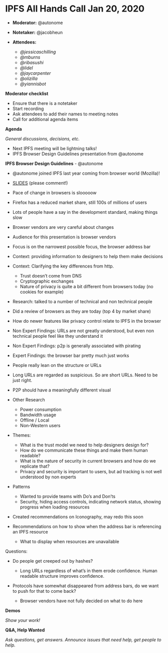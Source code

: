# IPFS All Hands Call Jan 20, 2020

-   **Moderator:** @autonome
-   **Notetaker:** @jacobheun
-   **Attendees:**

    -   _@jessicaschilling_
    -   _@mburns_
    -   _@ribasushi_
    -   _@lidel_
    -   _@jaycarpenter_
    -   _@olizilla_
    -   _@yiannisbot_

  


**Moderator checklist**

-   Ensure that there is a notetaker
-   Start recording
-   Ask attendees to add their names to meeting notes
-   Call for additional agenda items

  


**Agenda**

_General discussions, decisions, etc._

-   Next IPFS meeting will be lightning talks!
-   IPFS Browser Design Guidelines presentation from @autonome


 

**IPFS Browser Design Guidelines** - @autonome

-   @autonome joined IPFS last year coming from browser world (Mozilla)!
-   [SLIDES](https://docs.google.com/presentation/d/1blaW9WbcRVITpWY_hwLTk2VvGi1TKlwBmi0NLM_jZYA/edit?usp=sharing) (please comment!)
-   Pace of change in browsers is slooooow
-   Firefox has a reduced market share, still 100s of millions of users
-   Lots of people have a say in the development standard, making things slow
-   Browser vendors are very careful about changes
-   Audience for this presentation is browser vendors
-   Focus is on the narrowest possible focus, the browser address bar
-   Context: providing information to designers to help them make decisions
-   Context: Clarifying the key differences from http.

    -   Trust doesn’t come from DNS
    -   Cryptographic exchanges
    -   Nature of privacy is quite a bit different from browsers today (no cookies for example)

-   Research: talked to a number of technical and non technical people
-   Did a review of browsers as they are today (top 4 by market share)
-   How do newer features like privacy control relate to IPFS in the browser
-   Non Expert Findings: URLs are not greatly understood, but even non technical people feel like they understand it
-   Non Expert Findings: p2p is generally associated with pirating
-   Expert Findings: the browser bar pretty much just works
-   People really lean on the structure or URLs
-   Long URLs are regarded as suspicious. So are short URLs. Need to be just right.
-   P2P should have a meaningfully different visual
-   Other Research

    -   Power consumption
    -   Bandwidth usage
    -   Offline / Local
    -   Non-Western users

-   Themes:

    -   What is the trust model we need to help designers design for?
    -   How do we communicate these things and make them human readable?
    -   What is the nature of security in current browsers and how do we replicate that?
    -   Privacy and security is important to users, but ad tracking is not well understood by non experts

-   Patterns

    -   Wanted to provide teams with Do’s and Don’ts
    -   Security, hiding access controls, indicating network status, showing progress when loading resources

-   Created recommendations on Iconography, may redo this soon
-   Recommendations on how to show when the address bar is referencing an IPFS resource

    -   What to display when resources are unavailable

Questions:

-   Do people get creeped out by hashes?

    -   Long URLs regardless of what’s in them erode confidence. Human readable structure improves confidence.

-   Protocols have somewhat disappeared from address bars, do we want to push for that to come back?

    -   Browser vendors have not fully decided on what to do here

  


**Demos**

_Show your work!_

  


**Q&A, Help Wanted**

_Ask questions, get answers. Announce issues that need help, get people to help._
